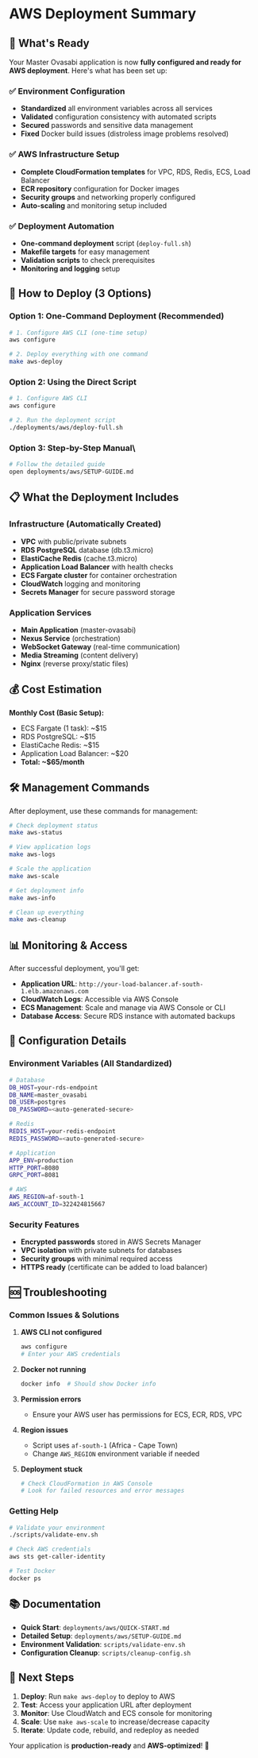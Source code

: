 # AWS Deployment Summary

## 🎯 What's Ready

Your Master Ovasabi application is now **fully configured and ready for AWS deployment**. Here's what has been set up:

### ✅ Environment Configuration

- **Standardized** all environment variables across all services
- **Validated** configuration consistency with automated scripts
- **Secured** passwords and sensitive data management
- **Fixed** Docker build issues (distroless image problems resolved)

### ✅ AWS Infrastructure Setup

- **Complete CloudFormation templates** for VPC, RDS, Redis, ECS, Load Balancer
- **ECR repository** configuration for Docker images
- **Security groups** and networking properly configured
- **Auto-scaling** and monitoring setup included

### ✅ Deployment Automation

- **One-command deployment** script (`deploy-full.sh`)
- **Makefile targets** for easy management
- **Validation scripts** to check prerequisites
- **Monitoring and logging** setup

## 🚀 How to Deploy (3 Options)

### Option 1: One-Command Deployment (Recommended)

```bash
# 1. Configure AWS CLI (one-time setup)
aws configure

# 2. Deploy everything with one command
make aws-deploy
```

### Option 2: Using the Direct Script

```bash
# 1. Configure AWS CLI
aws configure

# 2. Run the deployment script
./deployments/aws/deploy-full.sh
```

### Option 3: Step-by-Step Manual\

```bash
# Follow the detailed guide
open deployments/aws/SETUP-GUIDE.md
```

## 📋 What the Deployment Includes

### Infrastructure (Automatically Created)

- **VPC** with public/private subnets
- **RDS PostgreSQL** database (db.t3.micro)
- **ElastiCache Redis** (cache.t3.micro)
- **Application Load Balancer** with health checks
- **ECS Fargate cluster** for container orchestration
- **CloudWatch** logging and monitoring
- **Secrets Manager** for secure password storage

### Application Services

- **Main Application** (master-ovasabi)
- **Nexus Service** (orchestration)
- **WebSocket Gateway** (real-time communication)
- **Media Streaming** (content delivery)
- **Nginx** (reverse proxy/static files)

## 💰 Cost Estimation

**Monthly Cost (Basic Setup):**

- ECS Fargate (1 task): ~$15
- RDS PostgreSQL: ~$15
- ElastiCache Redis: ~$15
- Application Load Balancer: ~$20
- **Total: ~$65/month**

## 🛠️ Management Commands

After deployment, use these commands for management:

```bash
# Check deployment status
make aws-status

# View application logs
make aws-logs

# Scale the application
make aws-scale

# Get deployment info
make aws-info

# Clean up everything
make aws-cleanup
```

## 📊 Monitoring & Access

After successful deployment, you'll get:

- **Application URL**: `http://your-load-balancer.af-south-1.elb.amazonaws.com`
- **CloudWatch Logs**: Accessible via AWS Console
- **ECS Management**: Scale and manage via AWS Console or CLI
- **Database Access**: Secure RDS instance with automated backups

## 🔧 Configuration Details

### Environment Variables (All Standardized)

```bash
# Database
DB_HOST=your-rds-endpoint
DB_NAME=master_ovasabi
DB_USER=postgres
DB_PASSWORD=<auto-generated-secure>

# Redis
REDIS_HOST=your-redis-endpoint
REDIS_PASSWORD=<auto-generated-secure>

# Application
APP_ENV=production
HTTP_PORT=8080
GRPC_PORT=8081

# AWS
AWS_REGION=af-south-1
AWS_ACCOUNT_ID=322424815667
```

### Security Features

- **Encrypted passwords** stored in AWS Secrets Manager
- **VPC isolation** with private subnets for databases
- **Security groups** with minimal required access
- **HTTPS ready** (certificate can be added to load balancer)

## 🆘 Troubleshooting

### Common Issues & Solutions

1. **AWS CLI not configured**

   ```bash
   aws configure
   # Enter your AWS credentials
   ```

2. **Docker not running**

   ```bash
   docker info  # Should show Docker info
   ```

3. **Permission errors**
   - Ensure your AWS user has permissions for ECS, ECR, RDS, VPC

4. **Region issues**
   - Script uses `af-south-1` (Africa - Cape Town)
   - Change `AWS_REGION` environment variable if needed

5. **Deployment stuck**

   ```bash
   # Check CloudFormation in AWS Console
   # Look for failed resources and error messages
   ```

### Getting Help

```bash
# Validate your environment
./scripts/validate-env.sh

# Check AWS credentials
aws sts get-caller-identity

# Test Docker
docker ps
```

## 📚 Documentation

- **Quick Start**: `deployments/aws/QUICK-START.md`
- **Detailed Setup**: `deployments/aws/SETUP-GUIDE.md`
- **Environment Validation**: `scripts/validate-env.sh`
- **Configuration Cleanup**: `scripts/cleanup-config.sh`

## 🎉 Next Steps

1. **Deploy**: Run `make aws-deploy` to deploy to AWS
2. **Test**: Access your application URL after deployment
3. **Monitor**: Use CloudWatch and ECS console for monitoring
4. **Scale**: Use `make aws-scale` to increase/decrease capacity
5. **Iterate**: Update code, rebuild, and redeploy as needed

Your application is **production-ready** and **AWS-optimized**! 🚀
